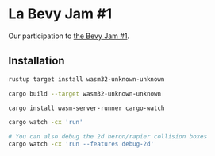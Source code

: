 # La Bevy Jam #1

Our participation to [the Bevy Jam #1](https://itch.io/jam/bevy-jam-1).

## Installation

```bash
rustup target install wasm32-unknown-unknown

cargo build --target wasm32-unknown-unknown

cargo install wasm-server-runner cargo-watch
```

```bash
cargo watch -cx 'run'

# You can also debug the 2d heron/rapier collision boxes
cargo watch -cx 'run --features debug-2d'
```
